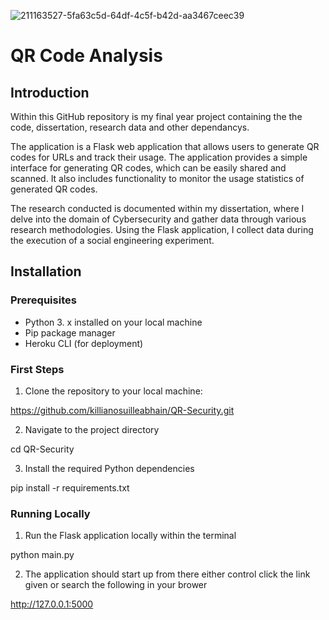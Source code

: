 ![211163527-5fa63c5d-64df-4c5f-b42d-aa3467ceec39](https://github.com/killianosuilleabhain/QR-Security/assets/61831341/3a01545f-a100-4fd6-bfab-6726747f6551)

# QR Code Analysis

## Introduction
Within this GitHub repository is my final year project containing the the code, dissertation, research data and other dependancys.

The application is a Flask web application that allows users to generate QR codes for URLs and track their usage. The application provides a simple interface for generating QR codes, which can be easily shared and scanned. It also includes functionality to monitor the usage statistics of generated QR codes.

The research conducted is documented within my dissertation, where I delve into the domain of Cybersecurity and gather data through various research methodologies. Using the Flask application, I collect data during the execution of a social engineering experiment.

## Installation

### Prerequisites
* Python 3. x installed on your local machine
* Pip package manager
* Heroku CLI (for deployment)

### First Steps 
1. Clone the repository to your local machine:

https://github.com/killianosuilleabhain/QR-Security.git

2. Navigate to the project directory

cd QR-Security

3. Install the required Python dependencies

pip install -r requirements.txt

### Running Locally
1. Run the Flask application locally within the terminal

python main.py

2. The application should start up from there either control click the link given or search the following in your brower

http://127.0.0.1:5000



